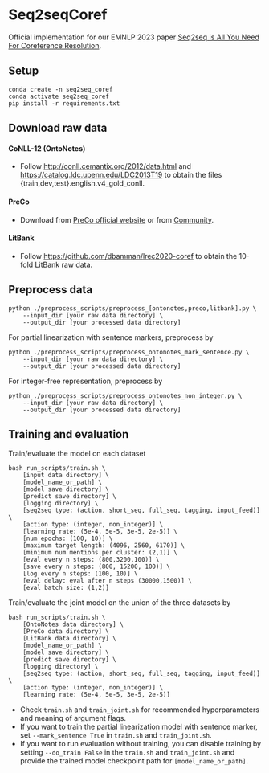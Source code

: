# Seq2seqCoref
Official implementation for our EMNLP 2023 paper [Seq2seq is All You Need For
 Coreference Resolution](https://arxiv.org/pdf/2310.13774.pdf).
 
## Setup

```
conda create -n seq2seq_coref
conda activate seq2seq_coref
pip install -r requirements.txt

```

## Download raw data

#### CoNLL-12 (OntoNotes)
- Follow http://conll.cemantix.org/2012/data.html and https://catalog.ldc.upenn.edu/LDC2013T19 to obtain the files {train,dev,test}.english.v4_gold_conll.




#### PreCo
- Download from [PreCo official website](https://preschool-lab.github.io/PreCo/)  or from [Community](https://drive.google.com/file/d/1q0oMt1Ynitsww9GkuhuwNZNq6SjByu-Y/view).

#### LitBank
- Follow https://github.com/dbamman/lrec2020-coref to obtain the 10-fold LitBank raw data.

## Preprocess data

```
python ./preprocess_scripts/preprocess_[ontonotes,preco,litbank].py \
    --input_dir [your raw data directory] \
    --output_dir [your processed data directory]

```

For partial linearization with sentence markers, preprocess by

```
python ./preprocess_scripts/preprocess_ontonotes_mark_sentence.py \
    --input_dir [your raw data directory] \
    --output_dir [your processed data directory]

```
For integer-free representation, preprocess by

```
python ./preprocess_scripts/preprocess_ontonotes_non_integer.py \
    --input_dir [your raw data directory] \
    --output_dir [your processed data directory]

```

## Training and evaluation

Train/evaluate the model on each dataset
```
bash run_scripts/train.sh \
    [input data directory] \
    [model_name_or_path] \
    [model save directory] \
    [predict save directory] \
    [logging directory] \
    [seq2seq type: (action, short_seq, full_seq, tagging, input_feed)] \
    [action type: (integer, non_integer)] \
    [learning rate: (5e-4, 5e-5, 3e-5, 2e-5)] \
    [num epochs: (100, 10)] \
    [maximum target length: (4096, 2560, 6170)] \
    [minimum num mentions per cluster: (2,1)] \
    [eval every n steps: (800,3200,100)] \
    [save every n steps: (800, 15200, 100)] \
    [log every n steps: (100, 10)] \
    [eval delay: eval after n steps (30000,1500)] \
    [eval batch size: (1,2)]

```
Train/evaluate the joint model on the union of the three datasets by

```
bash run_scripts/train.sh \
    [OntoNotes data directory] \
    [PreCo data directory] \
    [LitBank data directory] \
    [model_name_or_path] \
    [model save directory] \
    [predict save directory] \
    [logging directory] \
    [seq2seq type: (action, short_seq, full_seq, tagging, input_feed)] \
    [action type: (integer, non_integer)] \
    [learning rate: (5e-4, 5e-5, 3e-5, 2e-5)] 

```

- Check `train.sh` and `train_joint.sh` for recommended hyperparameters and meaning of argument flags.
- If you want to train the partial linearization model with sentence marker, set `--mark_sentence True` in `train.sh` and `train_joint.sh`.
- If you want to run evaluation without training, you can disable training by setting `--do_train False` in the  `train.sh` and `train_joint.sh` and provide the trained model checkpoint path for `[model_name_or_path]`. 





